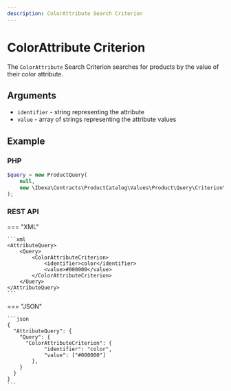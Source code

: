 ```yaml
---
description: ColorAttribute Search Criterion
---
```


# ColorAttribute Criterion

The `ColorAttribute` Search Criterion searches for products by the value of their color attribute.

## Arguments

- `identifier` - string representing the attribute
- `value` - array of strings representing the attribute values

## Example

### PHP

``` php
$query = new ProductQuery(
    null,
    new \Ibexa\Contracts\ProductCatalog\Values\Product\Query\Criterion\ColorAttribute('color', ['#FF0000'])
);
```

### REST API

=== "XML"

    ```xml
    <AttributeQuery>
        <Query>
            <ColorAttributeCriterion>
                <identifier>color</identifier>
                <value>#000000</value>
            </ColorAttributeCriterion>
        </Query>
    </AttributeQuery>
    ```

=== "JSON"

    ```json
    {
      "AttributeQuery": {
        "Query": {
          "ColorAttributeCriterion": {
                "identifier": "color",
                "value": ["#000000"]
            },
        }
      }
    }
    ```